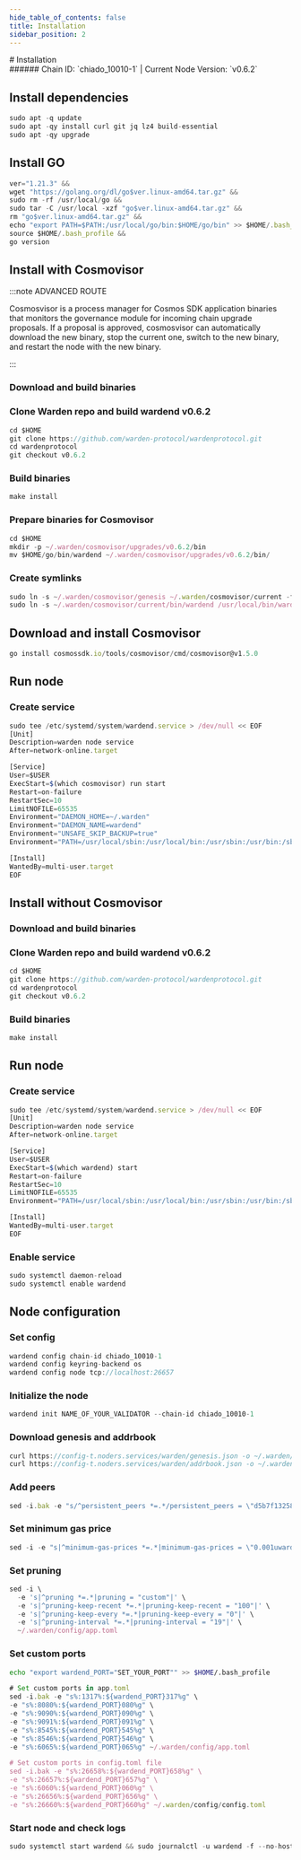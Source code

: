 ```yaml
---
hide_table_of_contents: false
title: Installation
sidebar_position: 2
---
```


<div class="h1-with-icon icon-warden">
# Installation
</div>
###### Chain ID: `chiado_10010-1` | Current Node Version: `v0.6.2`

## Install dependencies

```js
sudo apt -q update
sudo apt -qy install curl git jq lz4 build-essential
sudo apt -qy upgrade
```

## Install GO
```js
ver="1.21.3" &&
wget "https://golang.org/dl/go$ver.linux-amd64.tar.gz" &&
sudo rm -rf /usr/local/go &&
sudo tar -C /usr/local -xzf "go$ver.linux-amd64.tar.gz" &&
rm "go$ver.linux-amd64.tar.gz" &&
echo "export PATH=$PATH:/usr/local/go/bin:$HOME/go/bin" >> $HOME/.bash_profile &&
source $HOME/.bash_profile &&
go version
```

## Install with Cosmovisor
:::note ADVANCED ROUTE

Cosmosvisor is a process manager for Cosmos SDK application binaries that monitors the governance module for incoming chain upgrade proposals. If a proposal is approved, cosmosvisor can automatically download the new binary, stop the current one, switch to the new binary, and restart the node with the new binary.

:::
### Download and build binaries
### Clone Warden repo and build wardend v0.6.2
```js
cd $HOME
git clone https://github.com/warden-protocol/wardenprotocol.git
cd wardenprotocol
git checkout v0.6.2
```

### Build binaries
```js
make install
```
### Prepare binaries for Cosmovisor
```js
cd $HOME
mkdir -p ~/.warden/cosmovisor/upgrades/v0.6.2/bin
mv $HOME/go/bin/wardend ~/.warden/cosmovisor/upgrades/v0.6.2/bin/
```

### Create symlinks
```js
sudo ln -s ~/.warden/cosmovisor/genesis ~/.warden/cosmovisor/current -f
sudo ln -s ~/.warden/cosmovisor/current/bin/wardend /usr/local/bin/wardend -f
```

## Download and install Cosmovisor
```js
go install cosmossdk.io/tools/cosmovisor/cmd/cosmovisor@v1.5.0
```

## Run node
### Create service
```js
sudo tee /etc/systemd/system/wardend.service > /dev/null << EOF
[Unit]
Description=warden node service
After=network-online.target

[Service]
User=$USER
ExecStart=$(which cosmovisor) run start
Restart=on-failure
RestartSec=10
LimitNOFILE=65535
Environment="DAEMON_HOME=~/.warden"
Environment="DAEMON_NAME=wardend"
Environment="UNSAFE_SKIP_BACKUP=true"
Environment="PATH=/usr/local/sbin:/usr/local/bin:/usr/sbin:/usr/bin:/sbin:/bin:/usr/games:/usr/local/games:/snap/bin:~/.warden/cosmovisor/current/bin"

[Install]
WantedBy=multi-user.target
EOF
```

## Install without Cosmovisor

### Download and build binaries
### Clone Warden repo and build wardend v0.6.2
```js
cd $HOME
git clone https://github.com/warden-protocol/wardenprotocol.git
cd wardenprotocol
git checkout v0.6.2
```

### Build binaries
```js
make install
```

## Run node
### Create service
```js
sudo tee /etc/systemd/system/wardend.service > /dev/null << EOF
[Unit]
Description=warden node service
After=network-online.target

[Service]
User=$USER
ExecStart=$(which wardend) start
Restart=on-failure
RestartSec=10
LimitNOFILE=65535
Environment="PATH=/usr/local/sbin:/usr/local/bin:/usr/sbin:/usr/bin:/sbin:/bin:/usr/games:/usr/local/games:/snap/bin"

[Install]
WantedBy=multi-user.target
EOF
```

### Enable service
```js
sudo systemctl daemon-reload
sudo systemctl enable wardend
```

## Node configuration
### Set config
```js
wardend config chain-id chiado_10010-1
wardend config keyring-backend os
wardend config node tcp://localhost:26657
```

### Initialize the node
```js
wardend init NAME_OF_YOUR_VALIDATOR --chain-id chiado_10010-1
```

### Download genesis and addrbook
```js
curl https://config-t.noders.services/warden/genesis.json -o ~/.warden/config/genesis.json
curl https://config-t.noders.services/warden/addrbook.json -o ~/.warden/config/addrbook.json
```
### Add peers
```js
sed -i.bak -e "s/^persistent_peers *=.*/persistent_peers = \"d5b7f132587c4bbfb1b024e37fd5989130756f69@warden-t-rpc.noders.services:27356\"/" ~/.warden/config/config.toml
```

### Set minimum gas price
```js
sed -i -e "s|^minimum-gas-prices *=.*|minimum-gas-prices = \"0.001uward\"|" ~/.warden/config/app.toml
```
### Set pruning
```js
sed -i \
  -e 's|^pruning *=.*|pruning = "custom"|' \
  -e 's|^pruning-keep-recent *=.*|pruning-keep-recent = "100"|' \
  -e 's|^pruning-keep-every *=.*|pruning-keep-every = "0"|' \
  -e 's|^pruning-interval *=.*|pruning-interval = "19"|' \
  ~/.warden/config/app.toml
```

### Set custom ports

```bash
echo "export wardend_PORT="SET_YOUR_PORT"" >> $HOME/.bash_profile
```

```js
# Set custom ports in app.toml
sed -i.bak -e "s%:1317%:${wardend_PORT}317%g" \
-e "s%:8080%:${wardend_PORT}080%g" \
-e "s%:9090%:${wardend_PORT}090%g" \
-e "s%:9091%:${wardend_PORT}091%g" \
-e "s%:8545%:${wardend_PORT}545%g" \
-e "s%:8546%:${wardend_PORT}546%g" \
-e "s%:6065%:${wardend_PORT}065%g" ~/.warden/config/app.toml

# Set custom ports in config.toml file
sed -i.bak -e "s%:26658%:${wardend_PORT}658%g" \
-e "s%:26657%:${wardend_PORT}657%g" \
-e "s%:6060%:${wardend_PORT}060%g" \
-e "s%:26656%:${wardend_PORT}656%g" \
-e "s%:26660%:${wardend_PORT}660%g" ~/.warden/config/config.toml
```

### Start node and check logs
```js
sudo systemctl start wardend && sudo journalctl -u wardend -f --no-hostname -o cat
```